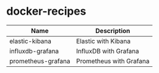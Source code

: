 # docker-recipes

| Name | Description |
| --- | --- |
| elastic-kibana | Elastic with Kibana |
| influxdb-grafana | InfluxDB with Grafana |
| prometheus-grafana | Prometheus with Grafana |